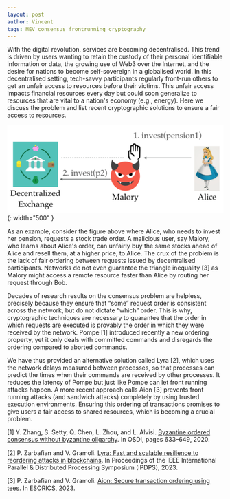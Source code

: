```yaml
---
layout: post
author: Vincent
tags: MEV consensus frontrunning cryptography
---
```


With the digital revolution, services are becoming decentralised. This trend is driven by users wanting to retain the custody of 
their personal identifiable information or data, the growing use of Web3 over the Internet, and the desire for nations to become 
self-sovereign in a globalised world. In this decentralised setting, tech-savvy participants regularly front-run others to get an unfair access to resources before their victims. This unfair access impacts financial resources every day but could 
soon generalize to resources that are vital to a nation's economy (e.g., energy). Here we discuss the problem and list 
recent cryptographic solutions to ensure a fair access to resources.

![The front-running attack](/img/frontrunning.png){: width="500" }

As an example, consider the figure above where Alice, who needs to invest her pension, requests a stock trade order. A malicious user, 
say Malory, who learns about Alice's order, can unfairly buy the same stocks ahead of Alice and resell them, 
at a higher price, to Alice. The crux of the problem is the lack of fair ordering between requests issued by decentralised participants. 
Networks do not even guarantee the triangle inequality [3] as Malory might access a remote resource faster than Alice by routing her request through Bob. 

Decades of research results on the consensus problem are helpless, precisely because they ensure that “some” request order is consistent 
across the network, but do not dictate “which” order. This is why, cryptographic techniques are necessary to guarantee that the order in which 
requests are executed is provably the order in which they were received by the network. Pompe [1] introduced recently a new ordering property, yet 
it only deals with committed commands and disregards the ordering compared to aborted commands.

We have thus provided an alternative solution called Lyra [2], which uses the network delays measured between processes, so that processes can predict 
the times when their commands are received by other processes. It reduces the latency of Pompe but just like Pompe can let front running attacks happen. 
A more recent approach calls Aion [3] prevents front running attacks (and sandwich attacks) completely by using trusted execution environments. 
Ensuring this ordering of transactions promises to give users a fair access to shared resources, which is becoming a crucial problem.

[1] Y. Zhang, S. Setty, Q. Chen, L. Zhou, and L. Alvisi. [Byzantine ordered consensus without byzantine oligarchy](https://www.usenix.org/system/files/osdi20-zhang_yunhao_0.pdf). In OSDI, pages 633–649, 2020.

[2] P. Zarbafian and V. Gramoli. [Lyra: Fast and scalable resilience to reordering attacks in blockchains](https://gramoli.github.io/pubs/IPDPS23-Lyra.pdf). In Proceedings of the IEEE International Parallel & Distributed Processing Symposium (IPDPS), 2023.

[3] P. Zarbafian and V. Gramoli. [Aion: Secure transaction ordering using tees](https://gramoli.github.io/pubs/ESORICS23-Aion.pdf). In ESORICS, 2023.
